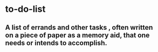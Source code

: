 # to-do-list
## A list of errands and other tasks , often written on a piece of paper as a memory aid, that one needs or intends to accomplish. 



